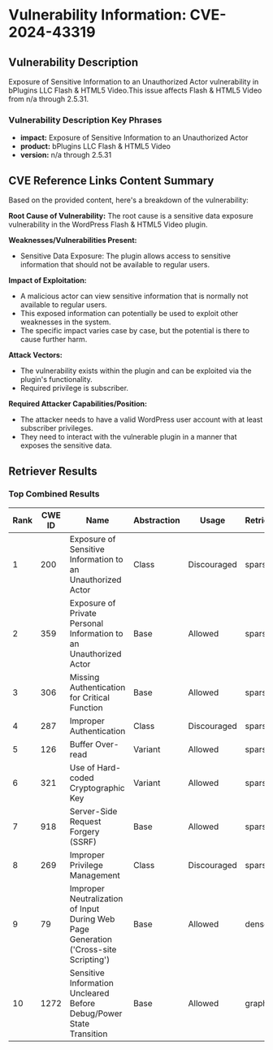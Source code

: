 # Vulnerability Information: CVE-2024-43319

## Vulnerability Description
Exposure of Sensitive Information to an Unauthorized Actor vulnerability in bPlugins LLC Flash & HTML5 Video.This issue affects Flash & HTML5 Video from n/a through 2.5.31.

### Vulnerability Description Key Phrases
- **impact:** Exposure of Sensitive Information to an Unauthorized Actor
- **product:** bPlugins LLC Flash & HTML5 Video
- **version:** n/a through 2.5.31

## CVE Reference Links Content Summary
Based on the provided content, here's a breakdown of the vulnerability:

**Root Cause of Vulnerability:**
The root cause is a sensitive data exposure vulnerability in the WordPress Flash & HTML5 Video plugin.

**Weaknesses/Vulnerabilities Present:**
- Sensitive Data Exposure: The plugin allows access to sensitive information that should not be available to regular users.

**Impact of Exploitation:**
- A malicious actor can view sensitive information that is normally not available to regular users.
- This exposed information can potentially be used to exploit other weaknesses in the system.
- The specific impact varies case by case, but the potential is there to cause further harm.

**Attack Vectors:**
- The vulnerability exists within the plugin and can be exploited via the plugin's functionality.
- Required privilege is subscriber.

**Required Attacker Capabilities/Position:**
- The attacker needs to have a valid WordPress user account with at least subscriber privileges.
- They need to interact with the vulnerable plugin in a manner that exposes the sensitive data.

## Retriever Results

### Top Combined Results

| Rank | CWE ID | Name | Abstraction | Usage  | Retrievers | Individual Scores |
|------|--------|------|-------------|-------|------------|-------------------|
| 1 | 200 | Exposure of Sensitive Information to an Unauthorized Actor | Class | Discouraged | sparse | 0.047 |
| 2 | 359 | Exposure of Private Personal Information to an Unauthorized Actor | Base | Allowed | sparse | 0.047 |
| 3 | 306 | Missing Authentication for Critical Function | Base | Allowed | sparse | 0.046 |
| 4 | 287 | Improper Authentication | Class | Discouraged | sparse | 0.045 |
| 5 | 126 | Buffer Over-read | Variant | Allowed | sparse | 0.045 |
| 6 | 321 | Use of Hard-coded Cryptographic Key | Variant | Allowed | sparse | 0.045 |
| 7 | 918 | Server-Side Request Forgery (SSRF) | Base | Allowed | sparse | 0.044 |
| 8 | 269 | Improper Privilege Management | Class | Discouraged | sparse | 0.043 |
| 9 | 79 | Improper Neutralization of Input During Web Page Generation ('Cross-site Scripting') | Base | Allowed | dense | 0.546 |
| 10 | 1272 | Sensitive Information Uncleared Before Debug/Power State Transition | Base | Allowed | graph | 0.002 |

